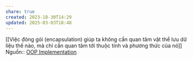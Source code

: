 ```yaml
---
share: true
created: 2023-10-30T14:29
updated: 2025-03-03T18:48
---
```

[[Việc đóng gói (encapsulation) giúp ta không cần quan tâm vật thể lưu dữ liệu thế nào, mà chỉ cần quan tâm tới thuộc tính và phương thức của nó]]
Nguồn:: [OOP Implementation](https://viblo.asia/p/oop-implementation-V3m5Wm7QZO7)